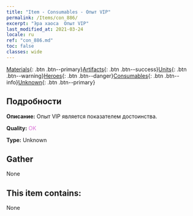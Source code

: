 ```yaml
---
title: "Item - Consumables - Опыт VIP"
permalink: /Items/con_886/
excerpt: "Эра хаоса  Опыт VIP"
last_modified_at: 2021-03-24
locale: ru
ref: "con_886.md"
toc: false
classes: wide
---
```

 [Materials](/ru/Items/){: .btn .btn--primary}[Artifacts](/ru/Items/Artifacts/){: .btn .btn--success}[Units](/ru/Items/Units/){: .btn .btn--warning}[Heroes](/ru/Items/Heroes/){: .btn .btn--danger}[Consumables](/ru/Items/Consumables/){: .btn .btn--info}[Unknown](/ru/Items/Unknown/){: .btn .btn--primary}

## Подробности
 **Описание:** Опыт VIP является показателем достоинства.

 **Quality:** <span style="color: #DA70D6">OK</span>

 **Type:** Unknown

## Gather

  None

## This item contains:

  None

